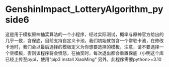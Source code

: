 # GenshinImpact_LotteryAlgorithm_pyside6
这是用于模拟原神抽奖算法的一个小程序，经过实际测试，概率与原神官方给出的几乎一致，含保底，目前支持自定义卡池，我们初始就包含一个常驻卡池，在修改卡池时，我们会以最后选择的模板定义为你想要选择的模板，注意，请不要选择一个空模板，否则该程序将会愤怒，在抽奖时，每次退出都会重置保底（小明这个库已经上传至pypi，使用"pip3 install XiaoMing"
另外，此程序需要python>=3.10
